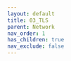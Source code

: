 ```yaml
---
layout: default
title: 03_TLS
parent: Network
nav_order: 1
has_children: true
nav_exclude: false
---
```

